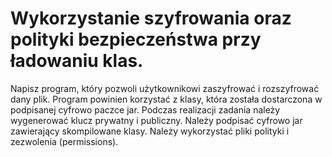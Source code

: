 # Wykorzystanie szyfrowania oraz polityki bezpieczeństwa przy ładowaniu klas. 
Napisz program, który pozwoli użytkownikowi zaszyfrować i rozszyfrować dany plik.
Program powinien korzystać z klasy, która została dostarczona w podpisanej cyfrowo paczce jar.
Podczas realizacji zadania należy wygenerować klucz prywatny i publiczny.
Należy podpisać cyfrowo jar zawierający skompilowane klasy.
Należy wykorzystać pliki polityki i zezwolenia (permissions). 
